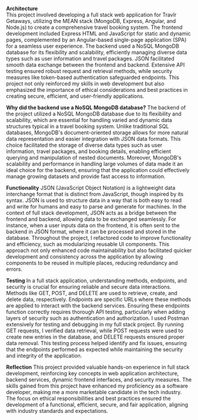 **Architecture**
<br>This project involved developing a full stack web application for Travlr Getaways, utilizing the MEAN stack (MongoDB, Express, Angular, and Node.js) to create a comprehensive travel booking system. The frontend development included Express HTML and JavaScript for static and dynamic pages, complemented by an Angular-based single-page application (SPA) for a seamless user experience. The backend used a NoSQL MongoDB database for its flexibility and scalability, efficiently managing diverse data types such as user information and travel packages. JSON facilitated smooth data exchange between the frontend and backend. Extensive API testing ensured robust request and retrieval methods, while security measures like token-based authentication safeguarded endpoints. This project not only reinforced my skills in web development but also emphasized the importance of ethical considerations and best practices in creating secure, efficient, and user-friendly applications.</br>

**Why did the backend use a NoSQL MongoDB database?**
The backend of the project utilized a NoSQL MongoDB database due to its flexibility and scalability, which are essential for handling varied and dynamic data structures typical in a travel booking system. Unlike traditional SQL databases, MongoDB's document-oriented storage allows for more natural data representation and easier integration with JSON data formats. This choice facilitated the storage of diverse data types such as user information, travel packages, and booking details, enabling efficient querying and manipulation of nested documents. Moreover, MongoDB's scalability and performance in handling large volumes of data made it an ideal choice for the backend, ensuring that the application could effectively manage growing datasets and provide fast access to information.

**Functionality**
JSON (JavaScript Object Notation) is a lightweight data interchange format that is distinct from JavaScript, though inspired by its syntax. JSON is used to structure data in a way that is both easy to read and write for humans and easy to parse and generate for machines. In the context of full stack development, JSON acts as a bridge between the frontend and backend, allowing data to be exchanged seamlessly. For instance, when a user inputs data on the frontend, it is often sent to the backend in JSON format, where it can be processed and stored in the database. Throughout the project, I refactored code to improve functionality and efficiency, such as modularizing reusable UI components. This approach not only enhanced code maintainability but also facilitated quicker development and consistency across the application by allowing components to be reused in multiple places, reducing redundancy and errors.

**Testing**
In a full stack application, understanding methods, endpoints, and security is crucial for ensuring reliable and secure data interactions. Methods like GET, POST, and DELETE are used to retrieve, create, and delete data, respectively. Endpoints are specific URLs where these methods are applied to interact with the backend services. Ensuring these endpoints function correctly requires thorough API testing, particularly when adding layers of security such as authentication and authorization. I used Postman extensively for testing and debugging in my full stack project. By running GET requests, I verified data retrieval, while POST requests were used to create new entries in the database, and DELETE requests ensured proper data removal. This testing process helped identify and fix issues, ensuring that the endpoints performed as expected while maintaining the security and integrity of the application.

**Reflection**
This project provided valuable hands-on experience in full stack development, reinforcing key concepts in web application architecture, backend services, dynamic frontend interfaces, and security measures. The skills gained from this project have enhanced my proficiency as a software developer, making me a more marketable candidate in the tech industry. The focus on ethical responsibilities and best practices ensured the development of a functional, efficient, secure, and fair application, aligning with industry standards and expectations.

